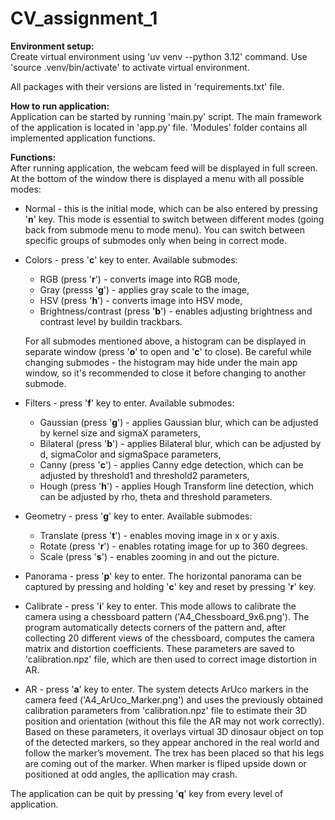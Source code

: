 # CV_assignment_1

__Environment setup:__     
Create virtual environment using 'uv venv --python 3.12' command. 
Use 'source .venv/bin/activate' to activate virtual environment.

All packages with their versions are listed in 'requirements.txt' file.

__How to run application:__     
Application can be started by running 'main.py' script. 
The main framework of the application is located in 'app.py' file.
'Modules' folder contains all implemented application functions.

__Functions:__     
After running application, the webcam feed will be displayed in full screen. At the bottom of the window there is displayed a menu with all possible modes:

* Normal - this is the initial mode, which can be also entered by pressing '__n__' key. This mode is essential to switch between different modes (going back from submode menu to mode menu). You can switch between specific groups of submodes only when being in correct mode.

* Colors - press '__c__' key to enter. Available submodes:
    * RGB (press '__r__') - converts image into RGB mode,
    * Gray (presss '__g__') - applies gray scale to the image,
    * HSV (press '__h__') - converts image into HSV mode,
    * Brightness/contrast (press '__b__') - enables adjusting brightness and contrast level by buildin trackbars.

    For all submodes mentioned above, a histogram can be displayed in separate window (press '__o__' to open and '__c__' to close). Be careful while changing submodes - the histogram may hide under the main app window, so it's recommended to close it before changing to another submode.

* Filters - press '__f__' key to enter. Available submodes:
    * Gaussian (press '__g__') - applies Gaussian blur, which can be adjusted by kernel size and sigmaX parameters,
    * Bilateral (press '__b__') - applies Bilateral blur, which can be adjusted by d, sigmaColor and sigmaSpace parameters,
    * Canny (press '__c__') - applies Canny edge detection, which can be adjusted by threshold1 and threshold2 parameters,
    * Hough (press '__h__') - applies Hough Transform line detection, which can be adjusted by rho, theta and threshold parameters.

* Geometry - press '__g__' key to enter. Available submodes:
    * Translate (press '__t__') - enables moving image in x or y axis.
    * Rotate (press '__r__') - enables rotating image for up to 360 degrees.
    * Scale (press '__s__') - enables zooming in and out the picture.

* Panorama - press '__p__' key to enter. The horizontal panorama can be captured by pressing and holding '__c__' key and reset by pressing '__r__' key.

* Calibrate - press '__i__' key to enter. This mode allows to calibrate the camera using a chessboard pattern ('A4_Chessboard_9x6.png'). The program automatically detects corners of the pattern and, after collecting 20 different views of the chessboard, computes the camera matrix and distortion coefficients.
These parameters are saved to 'calibration.npz' file, which are then used to correct image distortion in AR.

* AR - press '__a__' key to enter. The system detects ArUco markers in the camera feed ('A4_ArUco_Marker.png') and uses the previously obtained calibration parameters from 'calibration.npz' file to estimate their 3D position and orientation (without this file the AR may not work correctly).
Based on these parameters, it overlays virtual 3D dinosaur object on top of the detected markers, so they appear anchored in the real world and follow the marker’s movement.
The trex has been placed so that his legs are coming out of the marker. When marker is fliped upside down or positioned at odd angles, the apllication may crash.

The application can be quit by pressing '__q__' key from every level of application.

